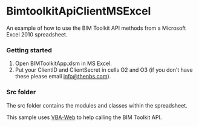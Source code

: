 # BimtoolkitApiClientMSExcel
An example of how to use the BIM Toolkit API methods from a Microsoft Excel 2010 spreadsheet.

### Getting started
1. Open BIMToolkitApp.xlsm in MS Excel.
2. Put your ClientID and ClientSecret in cells O2 and O3 (if you don't have these please email [info@thenbs.com](mailto:info@thenbs.com "info@thenbs.com")).

### Src folder
The src folder contains the modules and classes within the spreadsheet. 

This sample uses [VBA-Web](https://github.com/VBA-tools/VBA-Web "VBA-Web") to help calling the BIM Toolkit API.